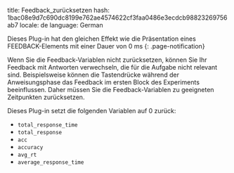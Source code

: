 title: Feedback_zurücksetzen
hash: 1bac08e9d7c690dc8199e762ae4574622cf3faa0486e3ecdcb98823269756ab7
locale: de
language: German

Dieses Plug-in hat den gleichen Effekt wie die Präsentation eines FEEDBACK-Elements mit einer Dauer von 0 ms
{: .page-notification}

Wenn Sie die Feedback-Variablen nicht zurücksetzen, können Sie Ihr Feedback mit Antworten verwechseln, die für die Aufgabe nicht relevant sind. Beispielsweise können die Tastendrücke während der Anweisungsphase das Feedback im ersten Block des Experiments beeinflussen. Daher müssen Sie die Feedback-Variablen zu geeigneten Zeitpunkten zurücksetzen.

Dieses Plug-in setzt die folgenden Variablen auf 0 zurück:

- `total_response_time`
- `total_response`
- `acc`
- `accuracy`
- `avg_rt`
- `average_response_time`